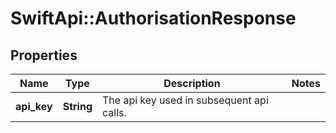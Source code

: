# SwiftApi::AuthorisationResponse

## Properties
Name | Type | Description | Notes
------------ | ------------- | ------------- | -------------
**api_key** | **String** | The api key used in subsequent api calls. | 


